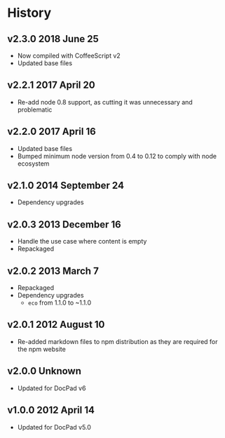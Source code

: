 # History

## v2.3.0 2018 June 25
- Now compiled with CoffeeScript v2
- Updated base files

## v2.2.1 2017 April 20
- Re-add node 0.8 support, as cutting it was unnecessary and problematic

## v2.2.0 2017 April 16
- Updated base files
- Bumped minimum node version from 0.4 to 0.12 to comply with node ecosystem

## v2.1.0 2014 September 24
- Dependency upgrades

## v2.0.3 2013 December 16
- Handle the use case where content is empty
- Repackaged

## v2.0.2 2013 March 7
- Repackaged
- Dependency upgrades
	-  `eco` from 1.1.0 to ~1.1.0

## v2.0.1 2012 August 10
- Re-added markdown files to npm distribution as they are required for the npm website

## v2.0.0 Unknown
- Updated for DocPad v6

## v1.0.0 2012 April 14
- Updated for DocPad v5.0
